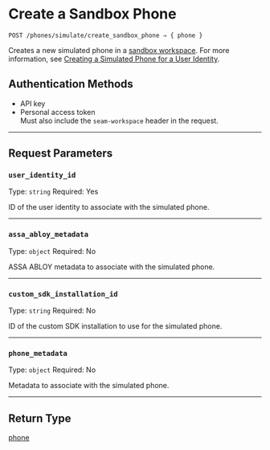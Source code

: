 # Create a Sandbox Phone

```
POST /phones/simulate/create_sandbox_phone ⇒ { phone }
```

Creates a new simulated phone in a [sandbox workspace](../../../core-concepts/workspaces/README.md#sandbox-workspaces). For more information, see [Creating a Simulated Phone for a User Identity](../../../capability-guides/mobile-access/developing-in-a-sandbox-workspace.md#creating-a-simulated-phone-for-a-user-identity).

## Authentication Methods

- API key
- Personal access token
  <br>Must also include the `seam-workspace` header in the request.

---

## Request Parameters

### `user_identity_id`

Type: `string`
Required: Yes

ID of the user identity to associate with the simulated phone.

---

### `assa_abloy_metadata`

Type: `object`
Required: No

ASSA ABLOY metadata to associate with the simulated phone.

---

### `custom_sdk_installation_id`

Type: `string`
Required: No

ID of the custom SDK installation to use for the simulated phone.

---

### `phone_metadata`

Type: `object`
Required: No

Metadata to associate with the simulated phone.

---


## Return Type

[phone](./)
